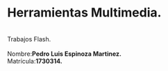 # Herramientas Multimedia.
<br>Trabajos Flash.</br>
<br>Nombre:<b>Pedro Luis Espinoza Martinez.</b></br>
Matrícula:<b>1730314.</b>
